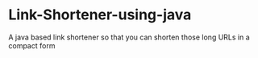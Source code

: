 # Link-Shortener-using-java
A java based link shortener so that you can shorten those long URLs in a compact form
